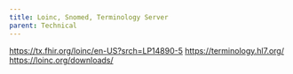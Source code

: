 ```yaml
---
title: Loinc, Snomed, Terminology Server
parent: Technical
---
```


https://tx.fhir.org/loinc/en-US?srch=LP14890-5
https://terminology.hl7.org/
https://loinc.org/downloads/

